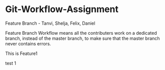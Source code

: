 # Git-Workflow-Assignment
Feature Branch - Tanvi, Shelja, Felix, Daniel

Feature Branch Workflow means all the contributers work on a dedicated branch, instead of the master branch, to make sure that the master branch never contains errors.

This is Feature1

test 1
